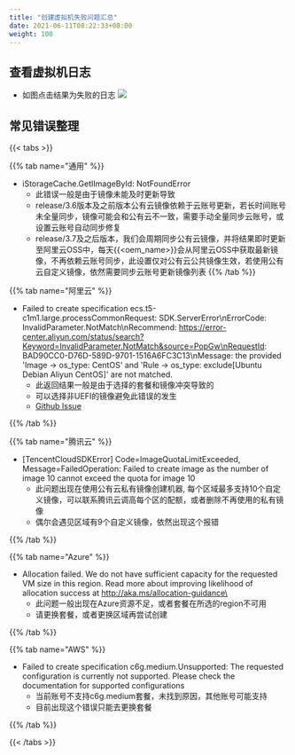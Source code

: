 ```yaml
---
title: "创建虚拟机失败问题汇总"
date: 2021-06-11T08:22:33+08:00
weight: 100
---
```


## 查看虚拟机日志
- 如图点击结果为失败的日志
   ![](../images/vm_log.png)

## 常见错误整理
{{< tabs >}}


{{% tab name="通用" %}}
- iStorageCache.GetIImageById: NotFoundError
    - 此错误一般是由于镜像未能及时更新导致
    - release/3.6版本及之前版本公有云镜像依赖于云账号更新，若长时间账号未全量同步，镜像可能会和公有云不一致，需要手动全量同步云账号，或设置云账号自动同步修复
    - release/3.7及之后版本，我们会周期同步公有云镜像，并将结果即时更新至阿里云OSS中，每天{{<oem_name>}}会从阿里云OSS中获取最新镜像，不再依赖云账号同步，此设置仅对公有云公共镜像生效，若使用公有云自定义镜像，依然需要同步云账号更新镜像列表
{{% /tab %}}


{{% tab name="阿里云" %}}

- Failed to create specification ecs.t5-c1m1.large.processCommonRequest: SDK.ServerError\nErrorCode: InvalidParameter.NotMatch\nRecommend: https://error-center.aliyun.com/status/search?Keyword=InvalidParameter.NotMatch&source=PopGw\nRequestId: BAD90CC0-D76D-589D-9701-1516A6FC3C13\nMessage: the provided 'Image -> os_type: CentOS' and 'Rule -> os_type: exclude[Ubuntu Debian Aliyun CentOS]' are not matched.
    - 此返回结果一般是由于选择的套餐和镜像冲突导致的
    - 可以选择非UEFI的镜像避免此错误的发生
    - [Github Issue](https://github.com/yunionio/cloudpods/issues/11481)

{{% /tab %}}

{{% tab name="腾讯云" %}}
- [TencentCloudSDKError] Code=ImageQuotaLimitExceeded, Message=FailedOperation: Failed to create image as the number of image 10 cannot exceed the quota for image 10
    - 此问题出现在使用公有云私有镜像创建机器, 每个区域最多支持10个自定义镜像，可以联系腾讯云调高每个区的配额，或者删除不再使用的私有镜像
    - 偶尔会遇见区域有9个自定义镜像，依然出现这个报错

{{% /tab %}}

{{% tab name="Azure" %}}
- Allocation failed. We do not have sufficient capacity for the requested VM size in this region. Read more about improving likelihood of allocation success at http://aka.ms/allocation-guidance\ 
    - 此问题一般出现在Azure资源不足，或者套餐在所选的region不可用
    - 请更换套餐，或者更换区域再尝试创建

{{% /tab %}}

{{% tab name="AWS" %}}
- Failed to create specification c6g.medium.Unsupported: The requested configuration is currently not supported. Please check the documentation for supported configurations
    - 当前账号不支持c6g.medium套餐，未找到原因，其他账号可能支持
    - 目前出现这个错误只能去更换套餐

{{% /tab %}}

{{< /tabs >}}
